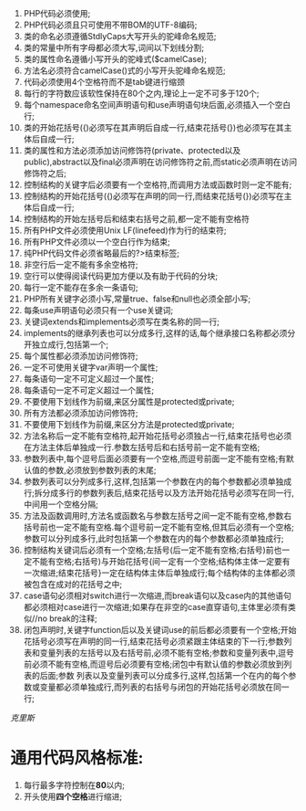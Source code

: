 1. PHP代码必须使用<?php ?>;
2. PHP代码必须且只可使用不带BOM的UTF-8编码;
3. 类的命名必须遵循StdlyCaps大写开头的驼峰命名规范;
4. 类的常量中所有字母都必须大写,词间以下划线分割;
5. 类的属性命名遵循小写开头的驼峰式($camelCase);
6. 方法名必须符合camelCase()式的小写开头驼峰命名规范;
7. 代码必须使用4个空格符而不是tab键进行缩颈
8. 每行的字符数应该软性保持在80个之内,理论上一定不可多于120个;
9. 每个namespace命名空间声明语句和use声明语句块后面,必须插入一个空白行;
10. 类的开始花括号({)必须写在其声明后自成一行,结束花括号(})也必须写在其主体后自成一行;
11. 类的属性和方法必须添加访问修饰符(private、protected以及public),abstract以及final必须声明在访问修饰符之前,而static必须声明在访问修饰符之后;
12. 控制结构的关键字后必须要有一个空格符,而调用方法或函数时则一定不能有;
13. 控制结构的开始花括号({)必须写在声明的同一行,而结束花括号(})必须写在主体后自成一行;
14. 控制结构的开始左括号后和结束右括号之前,都一定不能有空格符
15. 所有PHP文件必须使用Unix LF(linefeed)作为行的结束符;
16. 所有PHP文件必须以一个空白行作为结束;
17. 纯PHP代码文件必须省略最后的?>结束标签;
18. 非空行后一定不能有多余空格符;
19. 空行可以使得阅读代码更加方便以及有助于代码的分块;
20. 每行一定不能存在多余一条语句;
21. PHP所有关键字必须小写,常量true、false和null也必须全部小写;
22. 每条use声明语句必须只有一个use关键词;
23. 关键词extends和implements必须写在类名称的同一行;
24. implements的继承列表也可以分成多行,这样的话,每个继承接口名称都必须分开独立成行,包括第一个;
25. 每个属性都必须添加访问修饰符;
26. 一定不可使用关键字var声明一个属性;
27. 每条语句一定不可定义超过一个属性;
28. 每条语句一定不可定义超过一个属性;
29. 不要使用下划线作为前缀,来区分属性是protected或private;
30. 所有方法都必须添加访问修饰符;
31. 不要使用下划线作为前缀,来区分方法是protected或private;
32. 方法名称后一定不能有空格符,起开始花括号必须独占一行,结束花括号也必须在方法主体后单独成一行.参数左括号后和右括号前一定不能有空格;
33. 参数列表中,每个逗号后面必须要有一个空格,而逗号前面一定不能有空格;有默认值的参数,必须放到参数列表的末尾;
34. 参数列表可以分列成多行,这样,包括第一个参数在内的每个参数都必须单独成行;拆分成多行的参数列表后,结束花括号以及方法开始花括号必须写在同一行,中间用一个空格分隔;
35. 方法及函数调用时,方法名或函数名与参数左括号之间一定不能有空格,参数右括号前也一定不能有空格.每个逗号前一定不能有空格,但其后必须有一个空格;参数可以分列成多行,此时包括第一个参数在内的每个参数都必须单独成行;
36. 控制结构关键词后必须有一个空格;左括号(后一定不能有空格;右括号)前也一定不能有空格;右括号)与开始花括号{间一定有一个空格;结构体主体一定要有一次缩进;结束花括号}一定在结构体主体后单独成行;每个结构体的主体都必须被包含在成对的花括号之中;
37. case语句必须相对switch进行一次缩进,而break语句以及case内的其他语句都必须相对case进行一次缩进;如果存在非空的case直穿语句,主体里必须有类似//no break的注释;
38. 闭包声明时,关键字function后以及关键词use的前后都必须要有一个空格;开始花括号必须写在声明的同一行,结束花括号必须紧跟主体结束的下一行;参数列表和变量列表的左括号以及右括号前,必须不能有空格;参数和变量列表中,逗号前必须不能有空格,而逗号后必须要有空格;闭包中有默认值的参数必须放到列表的后面;参数 列表以及变量列表可以分成多行,这样,包括第一个在内的每个参数或变量都必须单独成行,而列表的右括号与闭包的开始花括号必须放在同一行;

*克里斯*


# 通用代码风格标准: 
   1. 每行最多字符控制在**80**以内;
   2. 开头使用**四个空格**进行缩进;